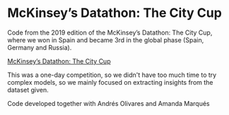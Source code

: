 # McKinsey’s Datathon: The City Cup

Code from the 2019 edition of the McKinsey’s Datathon: The City Cup, where we won in Spain and became 3rd in the global phase (Spain, Germany and Russia).

[McKinsey’s Datathon: The City Cup](https://www.mckinsey.com/careers/the-city-cup/overview)

This was a one-day competition, so we didn't have too much time to try complex models, so we mainly focused on extracting insights from the dataset given.

Code developed together with Andrés Olivares and Amanda Marqués
